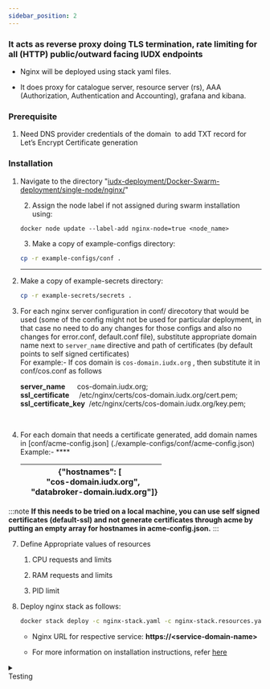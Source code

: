 ```yaml
---
sidebar_position: 2
---
```




### It acts as reverse proxy doing TLS termination, rate limiting for all (HTTP) public/outward facing IUDX endpoints

   - Nginx will be deployed using stack yaml files.

   - It does proxy for catalogue server, resource server (rs), AAA (Authorization, Authentication and Accounting), grafana and kibana.

### Prerequisite

1. Need DNS provider credentials of the domain  to add TXT record for  Let’s Encrypt Certificate generation

### Installation

1. Navigate to the directory "[iudx-deployment/Docker-Swarm-deployment/single-node/nginx/](https://github.com/datakaveri/iudx-deployment/tree/master/Docker-Swarm-deployment/single-node/nginx)"

  

   2. Assign the node label if not assigned during swarm installation using: 

   ```docker
   docker node update --label-add nginx-node=true <node_name> 
    ```
   

   3. Make a copy of example-configs directory:

    ```bash
    cp -r example-configs/conf . 
    ```

   ****
4. Make a copy of example-secrets directory:

   
    ```bash
   cp -r example-secrets/secrets . 

   ```

5. For each nginx server configuration in conf/ direcotory that would be used (some of the config might not be used for particular deployment, in that case no need to do any changes for those configs and also no changes for error.conf, default.conf file), substitute appropriate domain name next to `server_name` directive and path of certificates (by default points to self signed certificates)<br/> For example:- If cos domain is `cos-domain.iudx.org` , then substitute it in conf/cos.conf as follows

    <div class="boxBorder">

    **server_name**          &nbsp;&nbsp;&nbsp;&nbsp;cos-domain.iudx.org;<br/>
    **ssl_certificate**      &nbsp;&nbsp;&nbsp;&nbsp;/etc/nginx/certs/cos-domain.iudx.org/cert.pem;<br/>
    **ssl_certificate_key**  &nbsp;/etc/nginx/certs/cos-domain.iudx.org/key.pem; 
    </div>  
    <br/>
6. For each domain that needs a certificate generated, add domain names in \[conf/acme-config.json] (./example-configs/conf/acme-config.json) 
Example:-  ****

                                                                                  
   | {"hostnames": [ <br/>    "cos-domain.iudx.org",  <br/>   "databroker-domain.iudx.org"]} |
    | ------------------------------------------------------------------------------ |


   

:::note
**If this needs to be tried on a local machine, you can use self signed certificates (default-ssl) and not generate certificates through acme by putting an empty array for hostnames in acme-config.json.**
:::

7. Define Appropriate values of resources 

      1. CPU requests and limits

      2. RAM requests and limits

      3. PID limit



8. Deploy nginx stack as follows: 

    ```bash  
    docker stack deploy -c nginx-stack.yaml -c nginx-stack.resources.yaml nginx-stack 
    ```
    - Nginx URL for respective service: **https://<service-domain-name\>**

    - For more information on installation instructions, refer [here](https://github.com/datakaveri/iudx-deployment/tree/4.5.0/Docker-Swarm-deployment/single-node/nginx)

<details>
<summary><div class="test_color">Testing</div></summary>

#### To check if the nginx stacks are deployed and running use command:
```bash
docker stack ps nginx 
```
#### You can check any endpoint that the nginx handles. If the application server isn’t deployed then it throws <div class="txt_color">`502: Bad Gateway`</div> error.
```bash
curl https://<api-serverdomain>/apis 
```
#### To check certificates are generated for all requested domains:
- Exec inside the nginx-acme container:

```bash
docker exec -it <nginx-container-id> /bin/bash
```
- Check cert status:
```bash
acme.sh –list
```
</details>